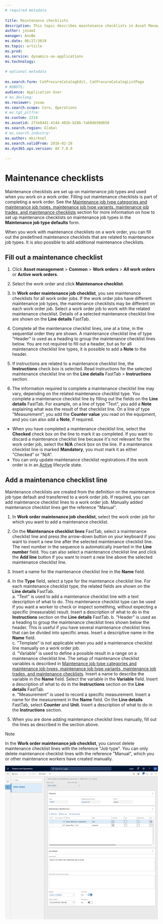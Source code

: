 ```yaml
---
# required metadata

title: Maintenance checklists
description: This topic describes maintenance checklists in Asset Management.
author: josaw1
manager: AnnBe
ms.date: 06/27/2019
ms.topic: article
ms.prod: 
ms.service: dynamics-ax-applications
ms.technology: 

# optional metadata

ms.search.form: CatProcureCatalogEdit, CatProcureCatalogListPage
# ROBOTS: 
audience: Application User
# ms.devlang: 
ms.reviewer: josaw
ms.search.scope: Core, Operations
# ms.tgt_pltfrm: 
ms.custom: 2214
ms.assetid: 2f3e0441-414d-402b-b28b-7ab0d650d658
ms.search.region: Global
# ms.search.industry: 
ms.author: mkirknel
ms.search.validFrom: 2016-02-28
ms.dyn365.ops.version: AX 7.0.0

---
```



# Maintenance checklists

Maintenance checklists are set up on maintenance job types and used when you work on a work order. Filling out maintenance checklists is part of completing a work order. See the [Maintenance job type categories and maintenance job types, maintenance job type variants, maintenance job trades, and maintenance checklists](../setup-for-work-orders/job-groups-and-job-types-variants-trades-and-checklists.md) section for more information on how to set up maintenance checklists on maintenance job types in the **Maintenance job type defaults** form.

When you work with maintenance checklists on a work order, you can fill out the predefined maintenance checklists that are related to maintenance job types. It is also possible to add additional maintenance checklists.

## Fill out a maintenance checklist

1. Click **Asset management** > **Common** > **Work orders** > **All work orders** or **Active work orders**.

2. Select the work order and click **Maintenance checklist**.

3. In **Work order maintenance job checklist**, you see maintenance checklists for all work order jobs. If the work order jobs have different maintenance job types, the maintenance checklists may be different on each work order job. Select a work order job to work with the related maintenance checklist. Details of a selected maintenance checklist line are shown on the **Line details** FastTab.

4. Complete all the maintenance checklist lines, one at a time, in the sequential order they are shown. A maintenance checklist line of type "Header" is used as a heading to group the maintenance checklist lines below. You are not required to fill out a header, but as for all maintenance checklist line types, it is possible to add a **Note** to the header.

5. If instructions are related to a maintenance checklist line, the **Instructions** check box is selected. Read instructions for the selected maintenance checklist line on the **Line details** FastTab > **Instructions** section.

6. The information required to complete a maintenance checklist line may vary, depending on the related maintenance checklist type. You complete a maintenance checklist line by filling out the fields on the **Line details** FastTab. For example, on a line of type "Text", you add a **Note** explaining what was the result of that checklist line. On a line of type "Measurement", you add the **Counter value** you read on the equipment, and you can also add a **Note**, if required.

- When you have completed a maintenance checklist line, select the **Checked** check box on the line to mark it as completed. If you want to discard a maintenance checklist line because it's not relevant for the work order job, select the **N/A** check box on the line. If a maintenance checklist line is marked **Mandatory**, you must mark it as either "Checked" or "N/A".  
- You can only update maintenance checklist registrations if the work order is in an [Active](../setup-for-work-orders/work-order-stages.md) lifecycle state.  


## Add a maintenance checklist line

Maintenance checklists are created from the definition on the maintenance job type default and transferred to a work order job. If required, you can add maintenance checklist lines to a work order job. Manually added maintenance checklist lines get the reference "Manual".

1. In **Work order maintenance job checklist**, select the work order job for which you want to add a maintenance checklist.

2. On the **Maintenance checklist lines** FastTab, select a maintenance checklist line and press the arrow-down button on your keyboard if you want to insert a new line after the selected maintenance checklist line. The next number in the sequence is automatically inserted in the **Line number** field. You can also select a maintenance checklist line and click the **Add line** button if you want to insert a new line above the selected maintenance checklist line.

3. Insert a name for the maintenance checklist line in the **Name** field.

4. In the **Type** field, select a type for the maintenance checklist line. For each maintenance checklist type, the related fields are shown on the **Line details** FastTab.  
  a. "Text" is used to add a maintenance checklist line with a text description of what to do. This maintenance checklist type can be used if you want a worker to check or inspect something, without expecting a specific (measurable) result. Insert a description of what to do in the **Instructions** section on the **Line details** FastTab. 
  b. "Header" is used as a heading to group the maintenance checklist lines shown below the header. This is useful if you have several maintenance checklist lines that can be divided into specific areas. Insert a descriptive name in the **Name** field.  
  c. "Template" is not applicable when you add a maintenance checklist line manually on a work order job.  
  d. "Variable" is used to define a possible result in a range on a maintenance checklist line. The setup of maintenance checklist variables is described in [Maintenance job type categories and maintenance job types, maintenance job type variants, maintenance job trades, and maintenance checklists](../setup-for-work-orders/job-groups-and-job-types-variants-trades-and-checklists.md). Insert a name to describe the variable in the **Name** field. Select the variable in the **Variable** field. Insert a description of what to do in the **Instructions** section on the **Line details** FastTab.  
  e. "Measurement" is used to record a specific measurement. Insert a name for the measurement in the **Name** field. On the **Line details** FastTab, select **Counter** and **Unit**. Insert a description of what to do in the **Instructions** section.  

5. When you are done adding maintenance checklist lines manually, fill out the lines as described in the section above.

>[!NOTE]
>In the **Work order maintenance job checklist**, you cannot delete maintenance checklist lines with the reference "Job type". You can only delete maintenance checklist lines with the reference "Manual", which you or other maintenance workers have created manually.


![Figure 1](media/14-work-orders.png)

